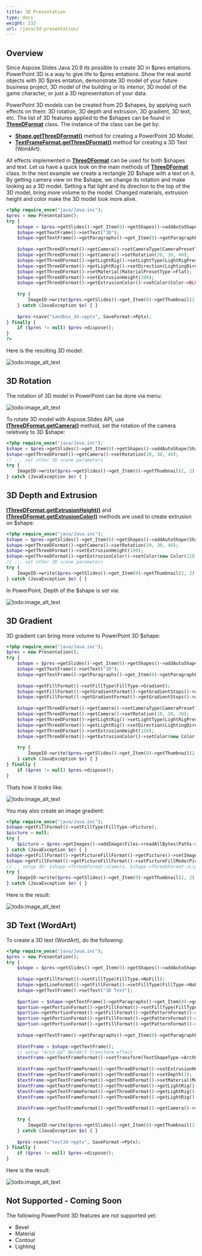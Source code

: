 ```yaml
---
title: 3D Presentation
type: docs
weight: 232
url: /java/3d-presentation/
---
```


## Overview
Since Aspose.Slides Java 20.9 its possible to create 3D in $pres entations. PowerPoint 3D is a way to give life to $pres entations. Show the real world objects 
with 3D $pres entation, demonstrate 3D model of your future business project, 3D model of the building or its interior, 3D model of the game character, 
or just a 3D representation of your data. 

PowerPoint 3D models can be created from 2D $shapes, by applying such effects on them: 3D rotation, 3D depth and extrusion, 3D gradient, 3D text, etc. 
The list of 3D features applied to the $shapes can be found in **[ThreeDFormat](https://apireference.aspose.com/slides/java/com.aspose.slides/ThreeDFormat)** class. 
The instance of the class can be get by:
 
- **[Shape.getThreeDFormat()](https://apireference.aspose.com/slides/java/com.aspose.slides/Shape#getThreeDFormat--)** method for creating a PowerPoint 3D Model.
- **[TextFrameFormat.getThreeDFormat()](https://apireference.aspose.com/slides/java/com.aspose.slides/TextFrameFormat#getThreeDFormat--)** method for creating a 3D Text 
(WordArt).

All effects implemented in **[ThreeDFormat](https://apireference.aspose.com/slides/java/com.aspose.slides/ThreeDFormat)** can be used for both $shapes and text. 
Let us have a quick look on the main methods of **[ThreeDFormat](https://apireference.aspose.com/slides/java/com.aspose.slides/ThreeDFormat)** class. In the next example 
we create a rectangle 2D $shape with a text on it. By getting camera view on the $shape, we change its rotation and make looking as a 3D model. Setting a flat light 
and its direction to the top of the 3D model, bring more volume to the model. Changed materials, extrusion height and color make the 3D model look more alive.  
``` php
<?php require_once("java/Java.inc");
$pres = new Presentation();
try {
    $shape = $pres->getSlides()->get_Item(0)->getShapes()->addAutoShape(ShapeType->Rectangle, 200, 150, 200, 200);
    $shape->getTextFrame()->setText("3D");
    $shape->getTextFrame()->getParagraphs()->get_Item(0)->getParagraphFormat()->getDefaultPortionFormat()->setFontHeight(64);
 
    $shape->getThreeDFormat()->getCamera()->setCameraType(CameraPresetType->OrthographicFront);
    $shape->getThreeDFormat()->getCamera()->setRotation(20, 30, 40);
    $shape->getThreeDFormat()->getLightRig()->setLightType(LightRigPresetType->Flat);
    $shape->getThreeDFormat()->getLightRig()->setDirection(LightingDirection->Top);
    $shape->getThreeDFormat()->setMaterial(MaterialPresetType->Flat);
    $shape->getThreeDFormat()->setExtrusionHeight(100);
    $shape->getThreeDFormat()->getExtrusionColor()->setColor(Color->BLUE);
 
    try {
        ImageIO->write($pres->getSlides()->get_Item(0)->getThumbnail(2, 2), "PNG", new File("sample_3d->png"));
    } catch (JavaException $e) { }
 
    $pres->save("sandbox_3d->pptx", SaveFormat->Pptx);
} finally {
    if ($pres != null) $pres->dispose();
}
?>
```

Here is the resulting 3D model:

![todo:image_alt_text](img_01_01.png)

## 3D Rotation
The rotation of 3D model in PowerPoint can be done via menu:

![todo:image_alt_text](img_02_01.png)

To rotate 3D model with Aspose.Slides API, use **[IThreeDFormat.getCamera()](https://apireference.aspose.com/slides/java/com.aspose.slides/ThreeDFormat#getCamera--)** 
method, set the rotation of the camera relatively to 3D $shape:

``` php
<?php require_once("java/Java.inc");
$shape = $pres->getSlides()->get_Item(0)->getShapes()->addAutoShape(ShapeType->Rectangle, 200, 150, 200, 200);
$shape->getThreeDFormat()->getCamera()->setRotation(20, 30, 40);
// ... set other 3D scene parameters
try {
    ImageIO->write($pres->getSlides()->get_Item(0)->getThumbnail(2, 2), "PNG", new File("sample_3d->png"));
} catch (JavaException $e) { }
```

## 3D Depth and Extrusion
**[IThreeDFormat.getExtrusionHeight()](https://apireference.aspose.com/slides/java/com.aspose.slides/ThreeDFormat#getExtrusionHeight--)** 
and **[IThreeDFormat.getExtrusionColor()](https://apireference.aspose.com/slides/java/com.aspose.slides/ThreeDFormat#getExtrusionColor--)** methods 
are used to create extrusion on $shape:

``` php
<?php require_once("java/Java.inc");
$shape = $pres->getSlides()->get_Item(0)->getShapes()->addAutoShape(ShapeType->Rectangle, 200, 150, 200, 200);
$shape->getThreeDFormat()->getCamera()->setRotation(20, 30, 40);
$shape->getThreeDFormat()->setExtrusionHeight(100);
$shape->getThreeDFormat()->getExtrusionColor()->setColor(new Color(128, 0, 128));
// ... set other 3D scene parameters
try {
    ImageIO->write($pres->getSlides()->get_Item(0)->getThumbnail(2, 2), "PNG", new File("sample_3d->png"));
} catch (JavaException $e) { }
```

In PowerPoint, Depth of the $shape is set via:

![todo:image_alt_text](img_02_02.png)

## 3D Gradient
3D gradient can bring more volume to PowerPoint 3D $shape:

``` php
<?php require_once("java/Java.inc");
$pres = new Presentation();
try {
    $shape = $pres->getSlides()->get_Item(0)->getShapes()->addAutoShape(ShapeType->Rectangle, 200, 150, 250, 250);
    $shape->getTextFrame()->setText("3D");
    $shape->getTextFrame()->getParagraphs()->get_Item(0)->getParagraphFormat()->getDefaultPortionFormat()->setFontHeight(64);
 
    $shape->getFillFormat()->setFillType(FillType->Gradient);
    $shape->getFillFormat()->getGradientFormat()->getGradientStops()->add(0, Color->BLUE);
    $shape->getFillFormat()->getGradientFormat()->getGradientStops()->add(100, Color->ORANGE);
 
    $shape->getThreeDFormat()->getCamera()->setCameraType(CameraPresetType->OrthographicFront);
    $shape->getThreeDFormat()->getCamera()->setRotation(10, 20, 30);
    $shape->getThreeDFormat()->getLightRig()->setLightType(LightRigPresetType->Flat);
    $shape->getThreeDFormat()->getLightRig()->setDirection(LightingDirection->Top);
    $shape->getThreeDFormat()->setExtrusionHeight(150);
    $shape->getThreeDFormat()->getExtrusionColor()->setColor(new Color(255, 140, 0));
 
    try {
        ImageIO->write($pres->getSlides()->get_Item(0)->getThumbnail(2, 2), "PNG", new File("sample_3d->png"));
    } catch (JavaException $e) { }
} finally {
    if ($pres != null) $pres->dispose();
}
```

Thats how it looks like:

![todo:image_alt_text](img_02_03.png)
  
You may also create an image gradient:
``` php
<?php require_once("java/Java.inc");
$shape->getFillFormat()->setFillType(FillType->Picture);
$picture = null;
try {
    $picture = $pres->getImages()->addImage(Files->readAllBytes(Paths->get("image->jpg")));
} catch (JavaException $e) { }
$shape->getFillFormat()->getPictureFillFormat()->getPicture()->setImage(picture);
$shape->getFillFormat()->getPictureFillFormat()->setPictureFillMode(PictureFillMode->Stretch);
// .. setup 3D: $shape->ThreeDFormat->Camera, $shape->ThreeDFormat->LightRig, $shape->ThreeDFormat->Extrusion* properties
try {
    ImageIO->write($pres->getSlides()->get_Item(0)->getThumbnail(2, 2), "PNG", new File("sample_3d->png"));
} catch (JavaException $e) { }
```


Here is the result:

![todo:image_alt_text](img_02_04.png)

## 3D Text (WordArt)
To create a 3D text (WordArt), do the following:
``` php
<?php require_once("java/Java.inc");
$pres = new Presentation();
try {
    $shape = $pres->getSlides()->get_Item(0)->getShapes()->addAutoShape(ShapeType->Rectangle, 200, 150, 200, 200);
 
    $shape->getFillFormat()->setFillType(FillType->NoFill);
    $shape->getLineFormat()->getFillFormat()->setFillType(FillType->NoFill);
    $shape->getTextFrame()->setText("3D Text");
 
    $portion = $shape->getTextFrame()->getParagraphs()->get_Item(0)->getPortions()->get_Item(0);
    $portion->getPortionFormat()->getFillFormat()->setFillType(FillType->Pattern);
    $portion->getPortionFormat()->getFillFormat()->getPatternFormat()->getForeColor()->setColor(new Color(255, 140, 0));
    $portion->getPortionFormat()->getFillFormat()->getPatternFormat()->getBackColor()->setColor(Color->WHITE);
    $portion->getPortionFormat()->getFillFormat()->getPatternFormat()->setPatternStyle(PatternStyle->LargeGrid);
 
    $shape->getTextFrame()->getParagraphs()->get_Item(0)->getParagraphFormat()->getDefaultPortionFormat()->setFontHeight(128);
 
    $textFrame = $shape->getTextFrame();
    // setup "Arch Up" WordArt transform effect
    $textFrame->getTextFrameFormat()->setTransform(TextShapeType->ArchUp);
 
    $textFrame->getTextFrameFormat()->getThreeDFormat()->setExtrusionHeight(3->5f);
    $textFrame->getTextFrameFormat()->getThreeDFormat()->setDepth(3);
    $textFrame->getTextFrameFormat()->getThreeDFormat()->setMaterial(MaterialPresetType->Plastic);
    $textFrame->getTextFrameFormat()->getThreeDFormat()->getLightRig()->setDirection(LightingDirection->Top);
    $textFrame->getTextFrameFormat()->getThreeDFormat()->getLightRig()->setLightType(LightRigPresetType->Balanced);
    $textFrame->getTextFrameFormat()->getThreeDFormat()->getLightRig()->setRotation(0, 0, 40);
 
    $textFrame->getTextFrameFormat()->getThreeDFormat()->getCamera()->setCameraType(CameraPresetType->PerspectiveContrastingRightFacing);
 
    try {
        ImageIO->write($pres->getSlides()->get_Item(0)->getThumbnail(2, 2), "PNG", new File("text3d->png"));
    } catch (JavaException $e) { }
 
    $pres->save("text3d->pptx", SaveFormat->Pptx);
} finally {
    if ($pres != null) $pres->dispose();
}
```

Here is the result:

![todo:image_alt_text](img_02_05.png)

 
 
## Not Supported - Coming Soon
The following PowerPoint 3D features are not supported yet: 
- Bevel
- Material
- Contour
- Lighting


 

